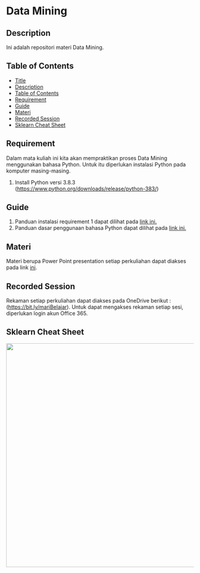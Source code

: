 # Data Mining

## Description

Ini adalah repositori materi Data Mining.

## Table of Contents

- [Title](#title)
- [Description](#description)
- [Table of Contents](#table-of-contents)
- [Requirement](#requirement)
- [Guide](#guide)
- [Materi](#materi)
- [Recorded Session](#recorded-session)
- [Sklearn Cheat Sheet](#sklearn-cheat-sheet)

## Requirement

Dalam mata kuliah ini kita akan mempraktikan proses Data Mining menggunakan bahasa Python. Untuk itu diperlukan instalasi Python pada komputer masing-masing.
1. Install Python versi 3.8.3 (https://www.python.org/downloads/release/python-383/)


## Guide

1. Panduan instalasi requirement 1 dapat dilihat pada <a href="https://github.com/mdsatria/datamining/blob/master/panduan/Panduan%20Install%20Python.pdf">link ini.</a>
2. Panduan dasar penggunaan bahasa Python dapat dilihat pada <a href="https://github.com/mdsatria/datamining/blob/master/code/1.%20Panduan%20Python.ipynb">link ini.</a>


## Materi

Materi berupa Power Point presentation setiap perkuliahan dapat diakses pada link <a href="https://github.com/mdsatria/datamining/tree/master/materi">ini</a>.


## Recorded Session

Rekaman setiap perkuliahan dapat diakses pada OneDrive berikut : (https://bit.ly/mariBelajar).
Untuk dapat mengakses rekaman setiap sesi, diperlukan login akun Office 365.

## Sklearn Cheat Sheet

<a href="https://scikit-learn.org/stable/tutorial/machine_learning_map/index.html"><img src="https://scikit-learn.org/stable/_static/ml_map.png" align="left" width="600"></a>
